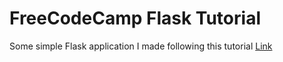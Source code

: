 # FreeCodeCamp Flask Tutorial

Some simple Flask application I made following this tutorial [Link](https://www.youtube.com/watch?v=Z1RJmh_OqeA)